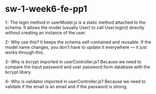 # sw-1-week6-fe-pp1
1- The login method in userModel.js is a static method attached to the schema.
It allows the model (usually User) to call User.login() directly without creating an instance of the user.

2- Why use this?
It keeps the schema self-contained and reusable.
If the model name changes, you don’t have to update it everywhere — it just works through this.

3- Why is bcrypt imported in userController.js?
 Because we need to compare the input password and user password form database with the bcrypt libary.

4- Why is validator imported in userController.js?
Because we need to validate if the email is an email and if the password is strong.